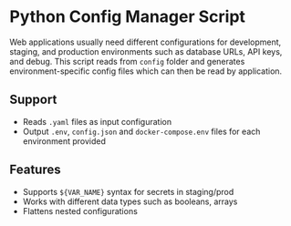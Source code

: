 # Python Config Manager Script

Web applications usually need different  configurations for development, staging, and production environments such as database URLs, API keys, and debug. This script reads from `config` folder and generates environment-specific config files which can then be read by application.

## Support

- Reads `.yaml` files as input configuration
- Output `.env`, `config.json` and `docker-compose.env` files for each environment provided

## Features

- Supports `${VAR_NAME}` syntax for secrets in staging/prod
- Works with different data types such as booleans, arrays
- Flattens nested configurations